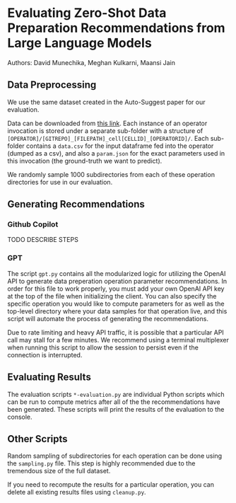 # Evaluating Zero-Shot Data Preparation Recommendations from Large Language Models
Authors: David Munechika, Meghan Kulkarni, Maansi Jain

## Data Preprocessing
We use the same dataset created in the Auto-Suggest paper for our evaluation.

Data can be downloaded from [this link](https://onedrive.live.com/?authkey=!AGJdHNaO9kJuoLs&id=4EEA81351AF2D84B!7570&cid=4EEA81351AF2D84B). Each instance of an operator invocation is stored under a separate sub-folder with a structure of `[OPERATOR]/[GITREPO]_[FILEPATH]_cell[CELLID]_[OPERATORID]/`. Each sub-folder contains a `data.csv` for the input dataframe fed into the operator (dumped as a csv), and also a `param.json` for the exact parameters used in this invocation (the ground-truth we want to predict).

We randomly sample 1000 subdirectories from each of these operation directories for use in our evaluation.

## Generating Recommendations

### Github Copilot
TODO DESCRIBE STEPS

### GPT
The script `gpt.py` contains all the modularized logic for utilizing the OpenAI API to generate data preperation operation parameter recommendations. In order for this file to work properly, you must add your own OpenAI API key at the top of the file when initializing the client. You can also specify the specific operation you would like to compute parameters for as well as the top-level directory where your data samples for that operation live, and this script will automate the process of generating the recommendations. 

Due to rate limiting and heavy API traffic, it is possible that a particular API call may stall for a few minutes. We recommend using a terminal multiplexer when running this script to allow the session to persist even if the connection is interrupted. 

## Evaluating Results

The evaluation scripts `*-evaluation.py` are individual Python scripts which can be run to compute metrics after all of the the recommendations have been generated. These scripts will print the results of the evaluation to the console.

## Other Scripts

Random sampling of subdirectories for each operation can be done using the `sampling.py` file. This step is highly recommended due to the tremendous size of the full dataset.

If you need to recompute the results for a particular operation, you can delete all existing results files using `cleanup.py`.
